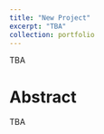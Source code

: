 ```yaml
---
title: "New Project"
excerpt: "TBA"
collection: portfolio
---
```




TBA

# Abstract
TBA

<!-- ![]() -->
<!-- ![](/images/bachelor.png) --> 
